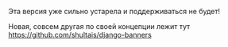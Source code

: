 Эта версия уже сильно устарела и поддерживаться не будет!

Новая, совсем другая по своей концепции лежит тут https://github.com/shultais/django-banners
